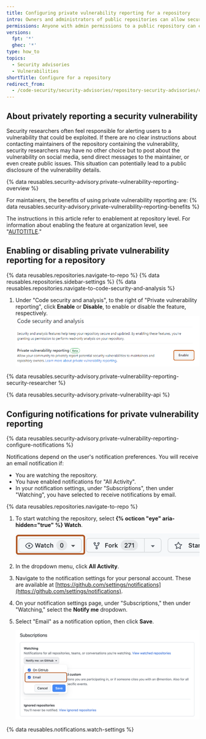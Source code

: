 ```yaml
---
title: Configuring private vulnerability reporting for a repository
intro: Owners and administrators of public repositories can allow security researchers to report vulnerabilities securely in the repository by enabling private vulnerability reporting.
permissions: Anyone with admin permissions to a public repository can enable and disable private vulnerability reporting for the repository.
versions:
  fpt: '*'
  ghec: '*'
type: how_to
topics:
  - Security advisories
  - Vulnerabilities
shortTitle: Configure for a repository
redirect_from:
  - /code-security/security-advisories/repository-security-advisories/configuring-private-vulnerability-reporting-for-a-repository
---
```


## About privately reporting a security vulnerability

Security researchers often feel responsible for alerting users to a vulnerability that could be exploited. If there are no clear instructions about contacting maintainers of the repository containing the vulnerability, security researchers may have no other choice but to post about the vulnerability on social media, send direct messages to the maintainer, or even create public issues. This situation can potentially lead to a public disclosure of the vulnerability details.

{% data reusables.security-advisory.private-vulnerability-reporting-overview %}

For maintainers, the benefits of using private vulnerability reporting are:
{% data reusables.security-advisory.private-vulnerability-reporting-benefits %}

The instructions in this article refer to enablement at repository level. For information about enabling the feature at organization level, see "[AUTOTITLE](/code-security/security-advisories/working-with-repository-security-advisories/configuring-private-vulnerability-reporting-for-an-organization)."

## Enabling or disabling private vulnerability reporting for a repository

{% data reusables.repositories.navigate-to-repo %}
{% data reusables.repositories.sidebar-settings %}
{% data reusables.repositories.navigate-to-code-security-and-analysis %}
1. Under "Code security and analysis", to the right of "Private vulnerability reporting", click **Enable** or **Disable**, to enable or disable the feature, respectively.
   ![Screenshot of the "Code security and analysis" page, showing the "Private vulnerability reporting" setting. The "Enable" button is outlined in dark orange.](/assets/images/help/security/private-vulnerability-reporting-enable-or-disable-repo.png)

{% data reusables.security-advisory.private-vulnerability-reporting-security-researcher %}

{% data reusables.security-advisory.private-vulnerability-api %}

## Configuring notifications for private vulnerability reporting

{% data reusables.security-advisory.private-vulnerability-reporting-configure-notifications %}

Notifications depend on the user's notification preferences. You will receive an email notification if:
* You are watching the repository.
* You have enabled notifications for "All Activity".
* In your notification settings, under "Subscriptions", then under "Watching", you have selected to receive notifications by email.

{% data reusables.repositories.navigate-to-repo %}
1. To start watching the repository, select **{% octicon "eye" aria-hidden="true" %} Watch**.

   ![Screenshot of the repository's main page. A dropdown menu, titled "Watch", is highlighted with an orange outline.](/assets/images/help/repository/repository-watch-dropdown.png)

1. In the dropdown menu, click **All Activity**.
1. Navigate to the notification settings for your personal account. These are available at [https://github.com/settings/notifications](https://github.com/settings/notifications).
1. On your notification settings page, under "Subscriptions," then under "Watching," select the **Notify me** dropdown.
1. Select "Email" as a notification option, then click **Save**.

   ![Screenshot of the notification settings for a user account. An element header, titled "Subscriptions", and a sub-header, titled "Watching", are shown. A checkbox, titled "Email", is highlighted with an orange outline.](/assets/images/help/notifications/repository-watching-notification-options.png)

{% data reusables.notifications.watch-settings %}
